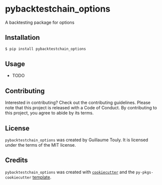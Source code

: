 # pybacktestchain_options

A backtesting package for options

## Installation

```bash
$ pip install pybacktestchain_options
```

## Usage

- TODO

## Contributing

Interested in contributing? Check out the contributing guidelines. Please note that this project is released with a Code of Conduct. By contributing to this project, you agree to abide by its terms.

## License

`pybacktestchain_options` was created by Guillaume Touly. It is licensed under the terms of the MIT license.

## Credits

`pybacktestchain_options` was created with [`cookiecutter`](https://cookiecutter.readthedocs.io/en/latest/) and the `py-pkgs-cookiecutter` [template](https://github.com/py-pkgs/py-pkgs-cookiecutter).
